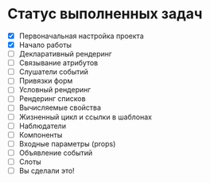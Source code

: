 # Статус выполненных задач

- [x] Первоначальная настройка проекта
- [x] Начало работы
- [ ] Декларативный рендеринг
- [ ] Связывание атрибутов
- [ ] Слушатели событий
- [ ] Привязки форм
- [ ] Условный рендеринг
- [ ] Рендеринг списков
- [ ] Вычисляемые свойства
- [ ] Жизненный цикл и ссылки в шаблонах
- [ ] Наблюдатели
- [ ] Компоненты
- [ ] Входные параметры (props)
- [ ] Объявление событий
- [ ] Слоты
- [ ] Вы сделали это!
